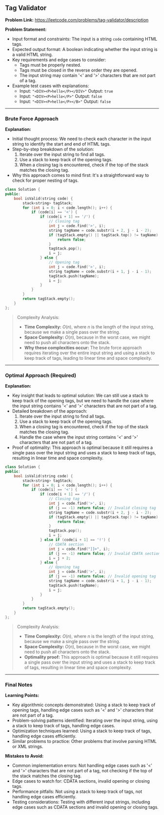 ## Tag Validator
**Problem Link:** https://leetcode.com/problems/tag-validator/description

**Problem Statement:**
- Input format and constraints: The input is a string `code` containing HTML tags.
- Expected output format: A boolean indicating whether the input string is a valid HTML string.
- Key requirements and edge cases to consider:
  - Tags must be properly nested.
  - Tags must be closed in the reverse order they are opened.
  - The input string may contain '<' and '>' characters that are not part of a tag.
- Example test cases with explanations:
  - Input: `"<DIV><P>hello</P></DIV>"` Output: `true`
  - Input: `"<DIV><P>hello</P>"` Output: `false`
  - Input: `"<DIV><P>hello</P></B>"` Output: `false`

---

### Brute Force Approach
**Explanation:**
- Initial thought process: We need to check each character in the input string to identify the start and end of HTML tags.
- Step-by-step breakdown of the solution:
  1. Iterate over the input string to find all tags.
  2. Use a stack to keep track of the opening tags.
  3. When a closing tag is encountered, check if the top of the stack matches the closing tag.
- Why this approach comes to mind first: It's a straightforward way to check for proper nesting of tags.

```cpp
class Solution {
public:
    bool isValid(string code) {
        stack<string> tagStack;
        for (int i = 0; i < code.length(); i++) {
            if (code[i] == '<') {
                if (code[i + 1] == '/') {
                    // Closing tag
                    int j = code.find('>', i);
                    string tagName = code.substr(i + 2, j - i - 2);
                    if (tagStack.empty() || tagStack.top() != tagName) {
                        return false;
                    }
                    tagStack.pop();
                    i = j;
                } else {
                    // Opening tag
                    int j = code.find('>', i);
                    string tagName = code.substr(i + 1, j - i - 1);
                    tagStack.push(tagName);
                    i = j;
                }
            }
        }
        return tagStack.empty();
    }
};
```

> Complexity Analysis:
> - **Time Complexity:** $O(n)$, where $n$ is the length of the input string, because we make a single pass over the string.
> - **Space Complexity:** $O(n)$, because in the worst case, we might need to push all characters onto the stack.
> - **Why these complexities occur:** The brute force approach requires iterating over the entire input string and using a stack to keep track of tags, leading to linear time and space complexity.

---

### Optimal Approach (Required)
**Explanation:**
- Key insight that leads to optimal solution: We can still use a stack to keep track of the opening tags, but we need to handle the case where the input string contains '<' and '>' characters that are not part of a tag.
- Detailed breakdown of the approach:
  1. Iterate over the input string to find all tags.
  2. Use a stack to keep track of the opening tags.
  3. When a closing tag is encountered, check if the top of the stack matches the closing tag.
  4. Handle the case where the input string contains '<' and '>' characters that are not part of a tag.
- Proof of optimality: This approach is optimal because it still requires a single pass over the input string and uses a stack to keep track of tags, resulting in linear time and space complexity.

```cpp
class Solution {
public:
    bool isValid(string code) {
        stack<string> tagStack;
        for (int i = 0; i < code.length(); i++) {
            if (code[i] == '<') {
                if (code[i + 1] == '/') {
                    // Closing tag
                    int j = code.find('>', i);
                    if (j == -1) return false; // Invalid closing tag
                    string tagName = code.substr(i + 2, j - i - 2);
                    if (tagStack.empty() || tagStack.top() != tagName) {
                        return false;
                    }
                    tagStack.pop();
                    i = j;
                } else if (code[i + 1] == '!') {
                    // CDATA section
                    int j = code.find("]]>", i);
                    if (j == -1) return false; // Invalid CDATA section
                    i = j + 2;
                } else {
                    // Opening tag
                    int j = code.find('>', i);
                    if (j == -1) return false; // Invalid opening tag
                    string tagName = code.substr(i + 1, j - i - 1);
                    tagStack.push(tagName);
                    i = j;
                }
            }
        }
        return tagStack.empty();
    }
};
```

> Complexity Analysis:
> - **Time Complexity:** $O(n)$, where $n$ is the length of the input string, because we make a single pass over the string.
> - **Space Complexity:** $O(n)$, because in the worst case, we might need to push all characters onto the stack.
> - **Optimality proof:** This approach is optimal because it still requires a single pass over the input string and uses a stack to keep track of tags, resulting in linear time and space complexity.

---

### Final Notes

**Learning Points:**
- Key algorithmic concepts demonstrated: Using a stack to keep track of opening tags, handling edge cases such as '<' and '>' characters that are not part of a tag.
- Problem-solving patterns identified: Iterating over the input string, using a stack to keep track of tags, handling edge cases.
- Optimization techniques learned: Using a stack to keep track of tags, handling edge cases efficiently.
- Similar problems to practice: Other problems that involve parsing HTML or XML strings.

**Mistakes to Avoid:**
- Common implementation errors: Not handling edge cases such as '<' and '>' characters that are not part of a tag, not checking if the top of the stack matches the closing tag.
- Edge cases to watch for: CDATA sections, invalid opening or closing tags.
- Performance pitfalls: Not using a stack to keep track of tags, not handling edge cases efficiently.
- Testing considerations: Testing with different input strings, including edge cases such as CDATA sections and invalid opening or closing tags.